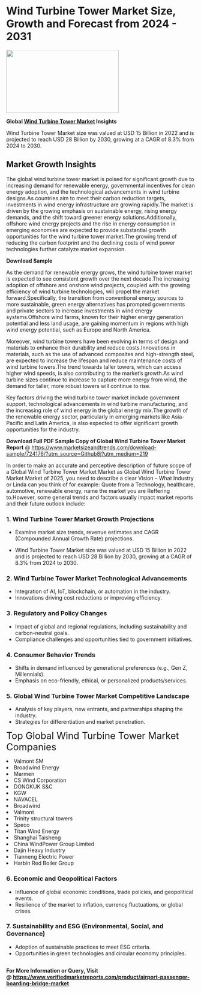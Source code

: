 <H1>Wind Turbine Tower Market Size, Growth and Forecast from 2024 - 2031</H1><img class="aligncenter size-medium wp-image-584254" src="https://thirdeyenews.in/wp-content/uploads/2024/09/Global-Market-Research-300x168.jpeg" alt="" width="300" height="168" /><p><strong>Global&nbsp;<a href="https://www.marketsizeandtrends.com/download-sample/724176/?utm_source=Github8j?utm_medium=219">Wind Turbine Tower Market</a> Insights</strong></p><p>Wind Turbine Tower Market size was valued at USD 15 Billion in 2022 and is projected to reach USD 28 Billion by 2030, growing at a CAGR of 8.3% from 2024 to 2030.</p><p><h2>Market Growth Insights</h2> <p>The global wind turbine tower market is poised for significant growth due to increasing demand for renewable energy, governmental incentives for clean energy adoption, and the technological advancements in wind turbine designs.As countries aim to meet their carbon reduction targets, investments in wind energy infrastructure are growing rapidly.The market is driven by the growing emphasis on sustainable energy, rising energy demands, and the shift toward greener energy solutions.Additionally, offshore wind energy projects and the rise in energy consumption in emerging economies are expected to provide substantial growth opportunities for the wind turbine tower market.The growing trend of reducing the carbon footprint and the declining costs of wind power technologies further catalyze market expansion.</p> <p><strong>Download Sample</strong></p> <p>As the demand for renewable energy grows, the wind turbine tower market is expected to see consistent growth over the next decade.The increasing adoption of offshore and onshore wind projects, coupled with the growing efficiency of wind turbine technologies, will propel the market forward.Specifically, the transition from conventional energy sources to more sustainable, green energy alternatives has prompted governments and private sectors to increase investments in wind energy systems.Offshore wind farms, known for their higher energy generation potential and less land usage, are gaining momentum in regions with high wind energy potential, such as Europe and North America.</p> <p>Moreover, wind turbine towers have been evolving in terms of design and materials to enhance their durability and reduce costs.Innovations in materials, such as the use of advanced composites and high-strength steel, are expected to increase the lifespan and reduce maintenance costs of wind turbine towers.The trend towards taller towers, which can access higher wind speeds, is also contributing to the market’s growth.As wind turbine sizes continue to increase to capture more energy from wind, the demand for taller, more robust towers will continue to rise.</p> <p>Key factors driving the wind turbine tower market include government support, technological advancements in wind turbine manufacturing, and the increasing role of wind energy in the global energy mix.The growth of the renewable energy sector, particularly in emerging markets like Asia-Pacific and Latin America, is also expected to offer significant growth opportunities for the industry.</p> <p><span class=""><strong>Download Full PDF Sample Copy of Global Wind Turbine Tower Market Report</strong> @ <a href="https://www.marketsizeandtrends.com/download-sample/724176/?utm_source=Github8j?utm_medium=219" target="_blank">https://www.marketsizeandtrends.com/download-sample/724176/?utm_source=Github8j?utm_medium=219</a></span></p><p>In order to make an accurate and perceptive description of future scope of a Global&nbsp;Wind Turbine Tower Market Market as Global&nbsp;Wind Turbine Tower Market Market of 2025, you need to describe a clear Vision &ndash; What Industry or Linda can you think of for example: Quote from a Technology, healthcare, automotive, renewable energy, name the market you are Reffering to.However, some general trends and factors usually impact market reports and their future outlook include:</p><h3>1.&nbsp;<strong>Wind Turbine Tower Market Growth Projections</strong></h3><ul><li>Examine market size trends, revenue estimates and CAGR (Compounded Annual Growth Rate) projections.</li><li><p>Wind Turbine Tower Market size was valued at USD 15 Billion in 2022 and is projected to reach USD 28 Billion by 2030, growing at a CAGR of 8.3% from 2024 to 2030.</p></li></ul><h3>2.&nbsp;<strong>Wind Turbine Tower Market Technological Advancements</strong></h3><ul><li>Integration of AI, IoT, blockchain, or automation in the industry.</li><li>Innovations driving cost reductions or improving efficiency.</li></ul><h3>3.&nbsp;<strong>Regulatory and Policy Changes</strong></h3><ul><li>Impact of global and regional regulations, including sustainability and carbon-neutral goals.</li><li>Compliance challenges and opportunities tied to government initiatives.</li></ul><h3>4.&nbsp;<strong>Consumer Behavior Trends</strong></h3><ul><li>Shifts in demand influenced by generational preferences (e.g., Gen Z, Millennials).</li><li>Emphasis on eco-friendly, ethical, or personalized products/services.</li></ul><h3>5.&nbsp;<strong>Global Wind Turbine Tower Market Competitive Landscape</strong></h3><ul><li>Analysis of key players, new entrants, and partnerships shaping the industry.</li><li>Strategies for differentiation and market penetration.</li></ul><p data-pm-slice="1 1 []"><span style="color: inherit; font-family: inherit; font-size: 25px;">Top Global Wind Turbine Tower Market Companies</span></p><div class="" data-test-id=""><p><li>Valmont SM</li><li> Broadwind Energy</li><li> Marmen</li><li> CS Wind Corporation</li><li> DONGKUK S&C</li><li> KGW</li><li> NAVACEL</li><li> Broadwind</li><li> Valmont</li><li> Trinity structural towers</li><li> Speco</li><li> Titan Wind Energy</li><li> Shanghai Taisheng</li><li> China WindPower Group Limited</li><li> Dajin Heavy Industry</li><li> Tianneng Electric Power</li><li> Harbin Red Boiler Group</li></p></div><h3>6.&nbsp;<strong>Economic and Geopolitical Factors</strong></h3><ul><li>Influence of global economic conditions, trade policies, and geopolitical events.</li><li>Resilience of the market to inflation, currency fluctuations, or global crises.</li></ul><h3>7.&nbsp;<strong>Sustainability and ESG (Environmental, Social, and Governance)</strong></h3><ul><li>Adoption of sustainable practices to meet ESG criteria.</li><li>Opportunities in green technologies and circular economy principles.</li></ul><h2><strong style="font-size: 14px;">For More Information or Query, Visit @&nbsp;</strong><a style="background-color: #ffffff; font-size: 14px;" href="https://www.marketsizeandtrends.com/report/wind-turbine-tower-market/" target="_blank">https://www.verifiedmarketreports.com/product/airport-passenger-boarding-bridge-market</a></h2>